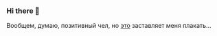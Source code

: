 ### Hi there 👋
Вообщем, думаю, позитивный чел, но [это](https://docs.unity3d.com/ScriptReference/) заставляет меня плакать...
